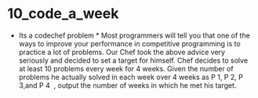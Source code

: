 # 10_code_a_week
* Its a codechef problem * Most programmers will tell you that one of the ways to improve your performance in competitive programming is to practice a lot of problems.  Our Chef took the above advice very seriously and decided to set a target for himself.  Chef decides to solve at least 10 problems every week for 4 weeks. Given the number of problems he actually solved in each week over 4 weeks as P 1, P 2, P 3,and P 4 ​  , output the number of weeks in which he met his target.
